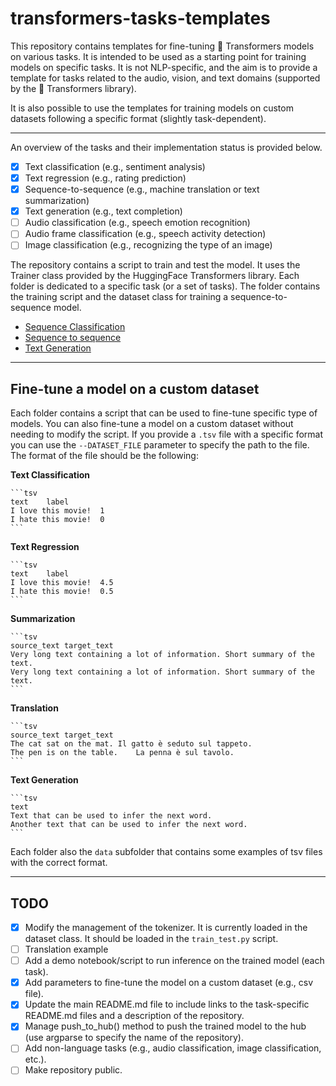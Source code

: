 # transformers-tasks-templates

This repository contains templates for fine-tuning 🤗 Transformers models on various tasks. It is intended to be used as a starting point  for training models on specific tasks. It is not NLP-specific, and the aim is to provide a template for tasks related to the audio, vision, and text domains (supported by the 🤗 Transformers library).

It is also possible to use the templates for training models on custom datasets following a specific format (slightly task-dependent).

---

An overview of the tasks and their implementation status is provided below.

- [x] Text classification (e.g., sentiment analysis)
- [x] Text regression (e.g., rating prediction)
- [x] Sequence-to-sequence (e.g., machine translation or text summarization)
- [x] Text generation (e.g., text completion)
- [ ] Audio classification (e.g., speech emotion recognition)
- [ ] Audio frame classification (e.g., speech activity detection)
- [ ] Image classification (e.g., recognizing the type of an image)

The repository contains a script to train and test the model. It uses the Trainer class provided by the HuggingFace Transformers library. Each folder is dedicated to a specific task (or a set of tasks). The folder contains the training script and the dataset class for training a sequence-to-sequence model.

- [Sequence Classification](sequence-classification/README.md)
- [Sequence to sequence](translation-summarization/README.md)
- [Text Generation](language-generation/README.md)

---

## Fine-tune a model on a custom dataset

Each folder contains a script that can be used to fine-tune specific type of models. You can also fine-tune a model on a custom dataset without needing to modify the script. If you provide a `.tsv` file with a specific format you can use the `--DATASET_FILE` parameter to specify the path to the file. The format of the file should be the following:

**Text Classification**
    
    ```tsv
    text	label
    I love this movie!	1
    I hate this movie!	0
    ```

**Text Regression**

    ```tsv
    text	label
    I love this movie!	4.5
    I hate this movie!	0.5
    ```

**Summarization**

    ```tsv
    source_text	target_text
    Very long text containing a lot of information.	Short summary of the text.
    Very long text containing a lot of information.	Short summary of the text.
    ```

**Translation**

    ```tsv
    source_text	target_text
    The cat sat on the mat.	Il gatto è seduto sul tappeto.
    The pen is on the table.	La penna è sul tavolo.
    ```

**Text Generation**

    ```tsv
    text
    Text that can be used to infer the next word.
    Another text that can be used to infer the next word.
    ```

Each folder also the `data` subfolder that contains some examples of tsv files with the correct format.

---


## TODO

- [x] Modify the management of the tokenizer. It is currently loaded in the dataset class. It should be loaded in the `train_test.py` script.
- [ ] Translation example
- [ ] Add a demo notebook/script to run inference on the trained model (each task).
- [x] Add parameters to fine-tune the model on a custom dataset (e.g., csv file).
- [x] Update the main README.md file to include links to the task-specific README.md files and a description of the repository.
- [x] Manage push_to_hub() method to push the trained model to the hub (use argparse to specify the name of the repository).
- [ ] Add non-language tasks (e.g., audio classification, image classification, etc.).
- [ ] Make repository public.